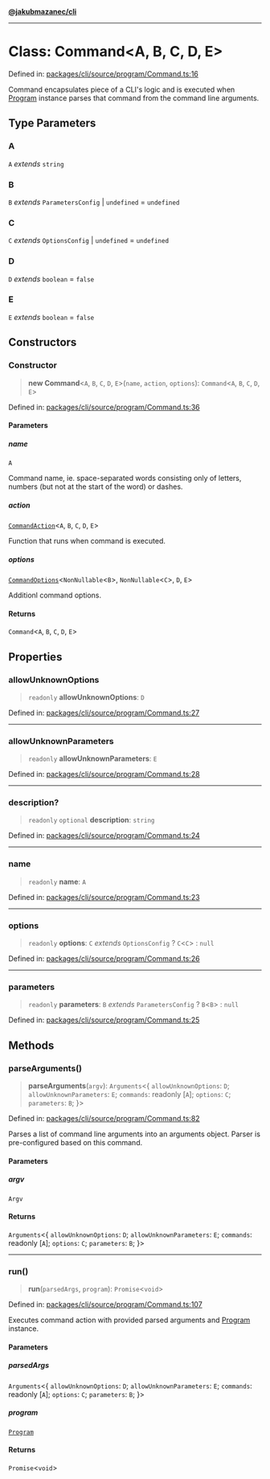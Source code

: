 [**@jakubmazanec/cli**](../README.md)

---

# Class: Command\<A, B, C, D, E\>

Defined in:
[packages/cli/source/program/Command.ts:16](https://github.com/jakubmazanec/tools/blob/dccfe8e5cee218e88ff4db59e4bf460975897c58/packages/cli/source/program/Command.ts#L16)

Command encapsulates piece of a CLI's logic and is executed when [Program](Program.md) instance
parses that command from the command line arguments.

## Type Parameters

### A

`A` _extends_ `string`

### B

`B` _extends_ `ParametersConfig` \| `undefined` = `undefined`

### C

`C` _extends_ `OptionsConfig` \| `undefined` = `undefined`

### D

`D` _extends_ `boolean` = `false`

### E

`E` _extends_ `boolean` = `false`

## Constructors

### Constructor

> **new Command**\<`A`, `B`, `C`, `D`, `E`\>(`name`, `action`, `options`): `Command`\<`A`, `B`, `C`,
> `D`, `E`\>

Defined in:
[packages/cli/source/program/Command.ts:36](https://github.com/jakubmazanec/tools/blob/dccfe8e5cee218e88ff4db59e4bf460975897c58/packages/cli/source/program/Command.ts#L36)

#### Parameters

##### name

`A`

Command name, ie. space-separated words consisting only of letters, numbers (but not at the start of
the word) or dashes.

##### action

[`CommandAction`](../type-aliases/CommandAction.md)\<`A`, `B`, `C`, `D`, `E`\>

Function that runs when command is executed.

##### options

[`CommandOptions`](../type-aliases/CommandOptions.md)\<`NonNullable`\<`B`\>, `NonNullable`\<`C`\>,
`D`, `E`\>

Additionl command options.

#### Returns

`Command`\<`A`, `B`, `C`, `D`, `E`\>

## Properties

### allowUnknownOptions

> `readonly` **allowUnknownOptions**: `D`

Defined in:
[packages/cli/source/program/Command.ts:27](https://github.com/jakubmazanec/tools/blob/dccfe8e5cee218e88ff4db59e4bf460975897c58/packages/cli/source/program/Command.ts#L27)

---

### allowUnknownParameters

> `readonly` **allowUnknownParameters**: `E`

Defined in:
[packages/cli/source/program/Command.ts:28](https://github.com/jakubmazanec/tools/blob/dccfe8e5cee218e88ff4db59e4bf460975897c58/packages/cli/source/program/Command.ts#L28)

---

### description?

> `readonly` `optional` **description**: `string`

Defined in:
[packages/cli/source/program/Command.ts:24](https://github.com/jakubmazanec/tools/blob/dccfe8e5cee218e88ff4db59e4bf460975897c58/packages/cli/source/program/Command.ts#L24)

---

### name

> `readonly` **name**: `A`

Defined in:
[packages/cli/source/program/Command.ts:23](https://github.com/jakubmazanec/tools/blob/dccfe8e5cee218e88ff4db59e4bf460975897c58/packages/cli/source/program/Command.ts#L23)

---

### options

> `readonly` **options**: `C` _extends_ `OptionsConfig` ? `C`\<`C`\> : `null`

Defined in:
[packages/cli/source/program/Command.ts:26](https://github.com/jakubmazanec/tools/blob/dccfe8e5cee218e88ff4db59e4bf460975897c58/packages/cli/source/program/Command.ts#L26)

---

### parameters

> `readonly` **parameters**: `B` _extends_ `ParametersConfig` ? `B`\<`B`\> : `null`

Defined in:
[packages/cli/source/program/Command.ts:25](https://github.com/jakubmazanec/tools/blob/dccfe8e5cee218e88ff4db59e4bf460975897c58/packages/cli/source/program/Command.ts#L25)

## Methods

### parseArguments()

> **parseArguments**(`argv`): `Arguments`\<\{ `allowUnknownOptions`: `D`; `allowUnknownParameters`:
> `E`; `commands`: readonly \[`A`\]; `options`: `C`; `parameters`: `B`; \}\>

Defined in:
[packages/cli/source/program/Command.ts:82](https://github.com/jakubmazanec/tools/blob/dccfe8e5cee218e88ff4db59e4bf460975897c58/packages/cli/source/program/Command.ts#L82)

Parses a list of command line arguments into an arguments object. Parser is pre-configured based on
this command.

#### Parameters

##### argv

`Argv`

#### Returns

`Arguments`\<\{ `allowUnknownOptions`: `D`; `allowUnknownParameters`: `E`; `commands`: readonly
\[`A`\]; `options`: `C`; `parameters`: `B`; \}\>

---

### run()

> **run**(`parsedArgs`, `program`): `Promise`\<`void`\>

Defined in:
[packages/cli/source/program/Command.ts:107](https://github.com/jakubmazanec/tools/blob/dccfe8e5cee218e88ff4db59e4bf460975897c58/packages/cli/source/program/Command.ts#L107)

Executes command action with provided parsed arguments and [Program](Program.md) instance.

#### Parameters

##### parsedArgs

`Arguments`\<\{ `allowUnknownOptions`: `D`; `allowUnknownParameters`: `E`; `commands`: readonly
\[`A`\]; `options`: `C`; `parameters`: `B`; \}\>

##### program

[`Program`](Program.md)

#### Returns

`Promise`\<`void`\>
